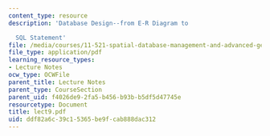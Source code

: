 ```yaml
---
content_type: resource
description: 'Database Design--from E-R Diagram to

  SQL Statement'
file: /media/courses/11-521-spatial-database-management-and-advanced-geographic-information-systems-spring-2003/ddf82a6c39c15365be9fcab888dac312_lect9.pdf
file_type: application/pdf
learning_resource_types:
- Lecture Notes
ocw_type: OCWFile
parent_title: Lecture Notes
parent_type: CourseSection
parent_uid: f4026de9-2fa5-b456-b93b-b5df5d47745e
resourcetype: Document
title: lect9.pdf
uid: ddf82a6c-39c1-5365-be9f-cab888dac312
---
```

